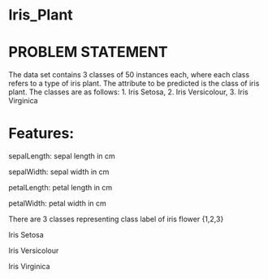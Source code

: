 # Iris_Plant

# PROBLEM STATEMENT
The data set contains 3 classes of 50 instances each, where each class refers to a type of iris plant. The attribute to be predicted is the class of iris plant. The classes are as follows: 1. Iris Setosa, 2. Iris Versicolour, 3. Iris Virginica

# Features:

sepalLength: sepal length in cm

sepalWidth: sepal width in cm

petalLength: petal length in cm

petalWidth: petal width in cm

There are 3 classes representing class label of iris flower {1,2,3}

Iris Setosa

Iris Versicolour

Iris Virginica

